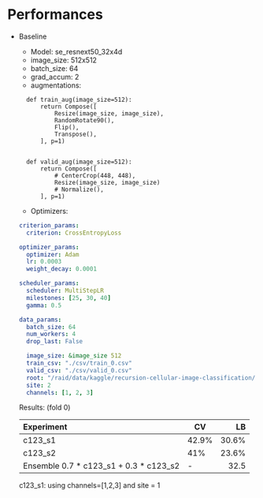 # Performances

- Baseline  
  - Model: se_resnext50_32x4d
  - image_size: 512x512
  - batch_size: 64
  - grad_accum: 2
  - augmentations:
  ```pythonstub
    def train_aug(image_size=512):
        return Compose([
            Resize(image_size, image_size),
            RandomRotate90(),
            Flip(),
            Transpose(),
        ], p=1)


    def valid_aug(image_size=512):
        return Compose([
            # CenterCrop(448, 448),
            Resize(image_size, image_size)
            # Normalize(),
        ], p=1)
  ```
  
  - Optimizers: 
  ```yaml
  criterion_params:
    criterion: CrossEntropyLoss

  optimizer_params:
    optimizer: Adam
    lr: 0.0003
    weight_decay: 0.0001

  scheduler_params:
    scheduler: MultiStepLR
    milestones: [25, 30, 40]
    gamma: 0.5

  data_params:
    batch_size: 64
    num_workers: 4
    drop_last: False

    image_size: &image_size 512
    train_csv: "./csv/train_0.csv"
    valid_csv: "./csv/valid_0.csv"
    root: "/raid/data/kaggle/recursion-cellular-image-classification/"
    site: 2
    channels: [1, 2, 3]
  ```
  Results: (fold 0)
  
  | Experiment | CV | LB |   
  |:---------|----|---:|  
  |c123_s1| 42.9%| 30.6%|  
  |c123_s2| 41%| 23.6%|  
  |Ensemble 0.7 * c123_s1 + 0.3 * c123_s2 | - | 32.5 |  
  
  c123_s1: using channels=[1,2,3] and site = 1
  